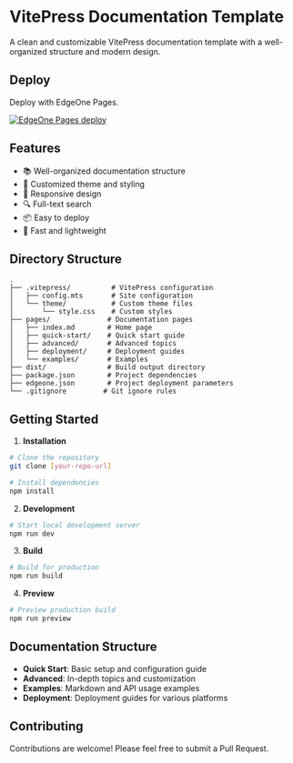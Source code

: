 # VitePress Documentation Template

A clean and customizable VitePress documentation template with a well-organized structure and modern design.

## Deploy
Deploy with EdgeOne Pages.

[![EdgeOne Pages deploy](https://cdnstatic.tencentcs.com/edgeone/pages/deploy.svg)](https://edgeone.ai/pages/new?template=vitepress-template)

## Features

- 📚 Well-organized documentation structure
- 🎨 Customized theme and styling
- 📱 Responsive design
- 🔍 Full-text search
- 📦 Easy to deploy
- 🚀 Fast and lightweight

## Directory Structure

```
.
├── .vitepress/          # VitePress configuration
│   ├── config.mts       # Site configuration
│   └── theme/           # Custom theme files
│       └── style.css    # Custom styles
├── pages/              # Documentation pages
│   ├── index.md        # Home page
│   ├── quick-start/    # Quick start guide
│   ├── advanced/       # Advanced topics
│   ├── deployment/     # Deployment guides
│   └── examples/       # Examples
├── dist/               # Build output directory
├── package.json        # Project dependencies
├── edgeone.json        # Project deployment parameters
└── .gitignore         # Git ignore rules
```

## Getting Started

1. **Installation**

```bash
# Clone the repository
git clone [your-repo-url]

# Install dependencies
npm install
```

2. **Development**

```bash
# Start local development server
npm run dev
```

3. **Build**

```bash
# Build for production
npm run build
```

4. **Preview**

```bash
# Preview production build
npm run preview
```

## Documentation Structure

- **Quick Start**: Basic setup and configuration guide
- **Advanced**: In-depth topics and customization
- **Examples**: Markdown and API usage examples
- **Deployment**: Deployment guides for various platforms

## Contributing

Contributions are welcome! Please feel free to submit a Pull Request.